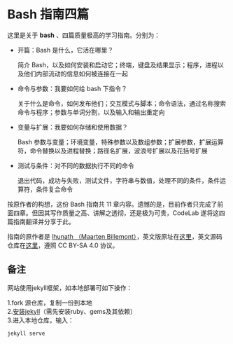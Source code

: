 # Bash 指南四篇

这里是关于 **bash** 、四篇质量极高的学习指南。分别为：

+ 开篇：Bash 是什么，它活在哪里？

    简介 Bash，以及如何安装和启动它；终端，键盘及结果显示；程序，进程以及他们内部流动的信息如何被连接在一起 

+ 命令与参数：我要如何给 bash 下指令？

    关于什么是命令，如何发布他们；交互模式与脚本；命令语法，通过名称搜索命令与程序；参数与单词分割，以及输入和输出重定向 

+ 变量与扩展：我要如何存储和使用数据？

    Bash 参数与变量；环境变量，特殊参数以及数组参数；扩展参数，扩展运算符，命令替换以及进程替换；路径名扩展，波浪号扩展以及花括号扩展 

+ 测试与条件：对不同的数据执行不同的命令

    退出代码，成功与失败，测试文件，字符串与数值，处理不同的条件，条件运算符，条件复合命令 

按原作者的构想，这份 Bash 指南共 11 章内容。遗憾的是，目前作者只完成了前面四章。但因其写作质量之高、讲解之透彻，还是极为可贵，CodeLab 遂将这四篇指南翻译并分享于此。

指南的原作者是 [lhunath （Maarten Billemont）](https://www.lhunath.com)，英文版原址在[这里](https://guide.bash.academy/)，英文源码仓库在[这里](https://github.com/lhunath/guide.bash.academy)，遵照 CC BY-SA 4.0 协议。


## 备注

网站使用jekyll框架，如本地部署可如下操作：

1.fork 源仓库，复制一份到本地  
2.[安装jekyll](https://jekyllrb.com/docs/installation/)（需先安装ruby、gems及其依赖）  
3.进入本地仓库，输入：  

```
jekyll serve
```

